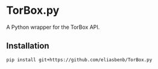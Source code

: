 # TorBox.py

A Python wrapper for the TorBox API.

## Installation

```bash
pip install git+https://github.com/eliasbenb/TorBox.py
```
